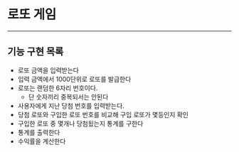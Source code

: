 # 로또 게임
---

## 기능 구현 목록

- 로또 금액을 입력받는다
- 입력 금액에서 1000단위로 로또를 발급한다
- 로또는 랜덤한 6자리 번호이다. 
    - 단 숫자끼리 중복되서는 안된다
- 사용자에게 지난 당첨 번호를 입력받는다.
- 당첨 로또와 구입한 로또 번호를 비교해 구입 로또가 몇등인지 확인
- 구입한 로또 중 몇개나 당첨됬는지 통계를 구한다
- 통계를 출력한다
- 수익률을 계산한다